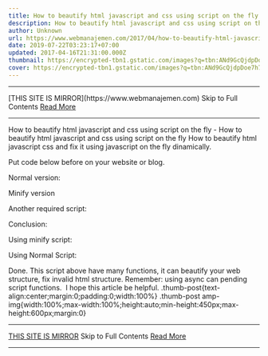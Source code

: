 ```yaml
---
title: How to beautify html javascript and css using script on the fly
description: How to beautify html javascript and css using script on the fly
author: Unknown
url: https://www.webmanajemen.com/2017/04/how-to-beautify-html-javascript-and-css.html
date: 2019-07-22T03:23:17+07:00
updated: 2017-04-16T21:31:00.000Z
thumbnail: https://encrypted-tbn1.gstatic.com/images?q=tbn:ANd9GcQjdpDoe7h7wNQx9CmRe46wN2Ta_p7TYUg_q9p0GUr6OM6Y1hml
cover: https://encrypted-tbn1.gstatic.com/images?q=tbn:ANd9GcQjdpDoe7h7wNQx9CmRe46wN2Ta_p7TYUg_q9p0GUr6OM6Y1hml
---
```


<hr/> [THIS SITE IS MIRROR](https://www.webmanajemen.com) Skip to Full Contents <a href="https://www.webmanajemen.com/2017/04/how-to-beautify-html-javascript-and-css.html" rel="follow" class="button" id="read-more">Read More</a> <hr/> How to beautify html javascript and css using script on the fly - How to beautify html javascript and css using script on the fly How to beautify html javascript css and fix it using javascript on the fly dinamically.

Put code below before </head> on your website or blog.


Normal version:
<script src="https://cdnjs.cloudflare.com/ajax/libs/js-beautify/1.6.12/beautify.js"></script>
<script src="https://cdnjs.cloudflare.com/ajax/libs/js-beautify/1.6.12/beautify-css.js"></script>
<script src="https://cdnjs.cloudflare.com/ajax/libs/js-beautify/1.6.12/beautify-html.js"></script>

Minify version
<script src="https://cdnjs.cloudflare.com/ajax/libs/js-beautify/1.6.12/beautify.min.js"></script>
<script src="https://cdnjs.cloudflare.com/ajax/libs/js-beautify/1.6.12/beautify-css.min.js"></script>
<script src="https://cdnjs.cloudflare.com/ajax/libs/js-beautify/1.6.12/beautify-html.min.js"></script>

Another required script:
<script src="https://cdn.rawgit.com/beautify-web/js-beautify/v1.6.12/js/lib/beautify.js"></script>
<script src="https://cdn.rawgit.com/beautify-web/js-beautify/v1.6.12/js/lib/beautify-css.js"></script>
<script src="https://cdn.rawgit.com/beautify-web/js-beautify/v1.6.12/js/lib/beautify-html.js"></script>


Conclusion:


Using minify script:
<script src="https://cdnjs.cloudflare.com/ajax/libs/js-beautify/1.6.12/beautify.min.js"></script>
<script src="https://cdnjs.cloudflare.com/ajax/libs/js-beautify/1.6.12/beautify-css.min.js"></script>
<script src="https://cdnjs.cloudflare.com/ajax/libs/js-beautify/1.6.12/beautify-html.min.js"></script>
<script src="https://cdn.rawgit.com/beautify-web/js-beautify/v1.6.12/js/lib/beautify.js"></script>
<script src="https://cdn.rawgit.com/beautify-web/js-beautify/v1.6.12/js/lib/beautify-css.js"></script>
<script src="https://cdn.rawgit.com/beautify-web/js-beautify/v1.6.12/js/lib/beautify-html.js"></script>

Using Normal Script:
<script src="https://cdn.rawgit.com/beautify-web/js-beautify/v1.6.12/js/lib/beautify.js"></script>
<script src="https://cdn.rawgit.com/beautify-web/js-beautify/v1.6.12/js/lib/beautify-css.js"></script>
<script src="https://cdn.rawgit.com/beautify-web/js-beautify/v1.6.12/js/lib/beautify-html.js"></script>
<script src="https://cdnjs.cloudflare.com/ajax/libs/js-beautify/1.6.12/beautify.js"></script>
<script src="https://cdnjs.cloudflare.com/ajax/libs/js-beautify/1.6.12/beautify-css.js"></script>
<script src="https://cdnjs.cloudflare.com/ajax/libs/js-beautify/1.6.12/beautify-html.js"></script>


Done.
This script above have many functions, it can beautify your web structure, fix invalid html structure. Remember: using async can pending script functions.
 I hope this article be helpful.
.thumb-post{text-align:center;margin:0;padding:0;width:100%} .thumb-post amp-img{width:100%;max-width:100%;height:auto;min-height:450px;max-height:600px;margin:0} <hr/> [THIS SITE IS MIRROR](https://www.webmanajemen.com) Skip to Full Contents <a href="https://www.webmanajemen.com/2017/04/how-to-beautify-html-javascript-and-css.html" rel="follow" class="button" id="read-more">Read More</a> <hr/>
